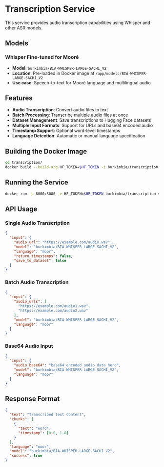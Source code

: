 # Transcription Service

This service provides audio transcription capabilities using Whisper and other ASR models.

## Models

### Whisper Fine-tuned for Mooré
- **Model**: `burkimbia/BIA-WHISPER-LARGE-SACHI_V2`
- **Location**: Pre-loaded in Docker image at `/app/models/BIA-WHISPER-LARGE-SACHI_V2`
- **Use case**: Speech-to-text for Mooré language and multilingual audio

## Features

- **Audio Transcription**: Convert audio files to text
- **Batch Processing**: Transcribe multiple audio files at once
- **Dataset Management**: Save transcriptions to Hugging Face datasets
- **Multiple Input Formats**: Support for URLs and base64 encoded audio
- **Timestamp Support**: Optional word-level timestamps
- **Language Detection**: Automatic or manual language specification

## Building the Docker Image

```bash
cd transcription/
docker build --build-arg HF_TOKEN=$HF_TOKEN -t burkimbia/transcription-service .
```

## Running the Service

```bash
docker run -p 8000:8000 -e HF_TOKEN=$HF_TOKEN burkimbia/transcription-service
```

## API Usage

### Single Audio Transcription

```json
{
  "input": {
    "audio_url": "https://example.com/audio.wav",
    "model": "burkimbia/BIA-WHISPER-LARGE-SACHI_V2",
    "language": "moor",
    "return_timestamps": false,
    "save_to_dataset": false
  }
}
```

### Batch Audio Transcription

```json
{
  "input": {
    "audio_urls": [
      "https://example.com/audio1.wav",
      "https://example.com/audio2.wav"
    ],
    "model": "burkimbia/BIA-WHISPER-LARGE-SACHI_V2",
    "language": "moor"
  }
}
```

### Base64 Audio Input

```json
{
  "input": {
    "audio_base64": "base64_encoded_audio_data_here",
    "model": "burkimbia/BIA-WHISPER-LARGE-SACHI_V2",
    "language": "moor"
  }
}
```

## Response Format

```json
{
  "text": "Transcribed text content",
  "chunks": [
    {
      "text": "word",
      "timestamp": [0.0, 1.0]
    }
  ],
  "language": "moor",
  "model": "burkimbia/BIA-WHISPER-LARGE-SACHI_V2",
  "success": true
}
```